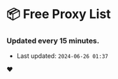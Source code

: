# :package: Free Proxy List
### Updated every 15 minutes.

- Last updated: `2024-06-26 01:37`

:heart:
